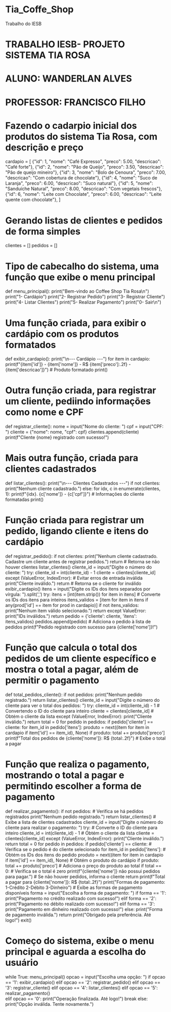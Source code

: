# Tia_Coffe_Shop
Trabalho do IESB
# TRABALHO IESB- PROJETO SISTEMA TIA ROSA
# ALUNO: WANDERLAN ALVES
# PROFESSOR: FRANCISCO FILHO 





# Fazendo o cadarpio inicial dos produtos do sistema Tia Rosa, com descrição e preço
cardapio = [
    {"id": 1, "nome": "Café Expresso", "preco": 5.00, "descricao": "Café forte"},
    {"id": 2, "nome": "Pão de Queijo", "preco": 3.50, "descricao": "Pão de queijo mineiro"},
    {"id": 3, "nome": "Bolo de Cenoura", "preco": 7.00, "descricao": "Com cobertura de chocolate"},
    {"id": 4, "nome": "Suco de Laranja", "preco": 6.00, "descricao": "Suco natural"},
    {"id": 5, "nome": "Sanduíche Natural", "preco": 8.00, "descricao": "Com vegetais frescos"},
    {"id": 6, "nome": "Leite com Chocolate", "preco": 6.00, "descricao": "Leite quente com chocolate"},
]

# Gerando listas de clientes e pedidos de forma simples 
clientes = []
pedidos = []

# Tipo de cabecalho do sistema, uma função que exibe o menu principal
def menu_principal():
    print("Bem-vindo ao Coffee Shop Tia Rosa\n")
    print("1- Cardápio")
    print("2- Registrar Pedido")
    print("3- Registrar Cliente")
    print("4- Listar Clientes")
    print("5- Realizar Pagamento")
    print("0- Sair\n")

# Uma função criada, para exibir o cardápio com os produtos formatados 
def exibir_cardapio():
    print("\n--- Cardápio ---")
    for item in cardapio:
        print(f"{item['id']} - {item['nome']} - R$ {item['preco']:.2f} - {item['descricao']}") # Produto formatado
    print()

# Outra função criada, para registrar um cliente, pediindo informações como nome e CPF
def registrar_cliente():
    nome = input("Nome do cliente: ")
    cpf = input("CPF: ")
    cliente = {"nome": nome, "cpf": cpf}
    clientes.append(cliente)
    print(f"Cliente {nome} registrado com sucesso!")

# Mais outra função, criada para clientes cadastrados
def listar_clientes():
    print("\n--- Clientes Cadastrados ---")
    if not clientes:
        print("Nenhum cliente cadastrado.")
    else:
        for idx, c in enumerate(clientes, 1):
            print(f"{idx}. {c['nome']} - {c['cpf']}") # Informações do cliente formatadas
    print()


# Função criada para registrar um pedido, ligando cliente e itens do cardápio
def registrar_pedido():
    if not clientes:
        print("Nenhum cliente cadastrado. Cadastre um cliente antes de registrar pedidos.")
        return # Retorna se não houver clientes
    listar_clientes()
    cliente_id = input("Digite o número do cliente: ")
    try:
        cliente_id = int(cliente_id) - 1
        cliente = clientes[cliente_id]
    except (ValueError, IndexError): # Evitar erros de entrada inválida
        print("Cliente inválido.")
        return # Retorna se o cliente for inválido
    exibir_cardapio()
    itens = input("Digite os IDs dos itens separados por vírgula: ").split(',')
    try:
        itens = [int(item.strip()) for item in itens] # Converte os IDs dos itens para inteiros
        itens_validos = [item for item in itens if any(prod['id'] == item for prod in cardapio)]
        if not itens_validos:
            print("Nenhum item válido selecionado.")
            return
    except ValueError:
        print("IDs inválidos.")
        return
    pedido = {'cliente': cliente, 'itens': itens_validos}
    pedidos.append(pedido) # Adiciona o pedido à lista de pedidos
    print(f"Pedido registrado com sucesso para {cliente['nome']}!")


# Função que calcula o total dos pedidos de um cliente específico e mostra o total a pagar, além de permitir o pagamento
def total_pedidos_cliente():
    if not pedidos:
        print("Nenhum pedido registrado.")
        return
    listar_clientes()
    cliente_id = input("Digite o número do cliente para ver o total dos pedidos: ")
    try: 
        cliente_id = int(cliente_id) - 1 # Convertendo o ID do cliente para inteiro
        cliente = clientes[cliente_id] # Obtém o cliente da lista
    except (ValueError, IndexError):
        print("Cliente inválido.")
        return
    total = 0
    for pedido in pedidos:
        if pedido['cliente'] == cliente:
            for item_id in pedido['itens']:
                produto = next((item for item in cardapio if item['id'] == item_id), None)
                if produto:
                    total += produto['preco']
    print(f"Total dos pedidos de {cliente['nome']}: R$ {total:.2f}") # Exibe o total a pagar


# Função que realiza o pagamento, mostrando o total a pagar e permitindo escolher a forma de pagamento
def realizar_pagamento():
    if not pedidos: # Verifica se há pedidos registrados
        print("Nenhum pedido registrado.")
        return
    listar_clientes() # Exibe a lista de clientes cadastrados
    cliente_id = input("Digite o número do cliente para realizar o pagamento: ")
    try: # Converte o ID do cliente para inteiro
        cliente_id = int(cliente_id) - 1 # Obtém o cliente da lista
        cliente = clientes[cliente_id] 
    except (ValueError, IndexError):
        print("Cliente inválido.")
        return
    total = 0
    for pedido in pedidos:
        if pedido['cliente'] == cliente: # Verifica se o pedido é do cliente selecionado
            for item_id in pedido['itens']: # Obtém os IDs dos itens do pedido
                produto = next((item for item in cardapio if item['id'] == item_id), None) # Obtém o produto do cardápio
                if produto:
                    total += produto['preco'] # Adiciona o preço do produto ao total
    if total == 0: # Verifica se o total é zero
        print(f"{cliente['nome']} não possui pedidos para pagar.") # Se não houver pedidos, informa o cliente
        return
    print(f"Total a pagar para {cliente['nome']}: R$ {total:.2f}")
    print("Formas de pagamento: 1-Crédito  2-Débito  3-Dinheiro") # Exibe as formas de pagamento disponíveis
    forma = input("Escolha a forma de pagamento: ")
    if forma == '1':
        print("Pagamento no crédito realizado com sucesso!")
    elif forma == '2':
        print("Pagamento no débito realizado com sucesso!")
    elif forma == '3':
        print("Pagamento em dinheiro realizado com sucesso!")
    else:
        print("Forma de pagamento inválida.")
        return
    print("Obrigado pela preferência. Até logo!")
    exit()

# Começo do sistema, exibe o menu principal e aguarda a escolha do usuário
while True:
    menu_principal()
    opcao = input("Escolha uma opção: ")
    if opcao == '1':
        exibir_cardapio()
    elif opcao == '2':
        registrar_pedido()
    elif opcao == '3':
        registrar_cliente()
    elif opcao == '4':
        listar_clientes()
    elif opcao == '5':
        realizar_pagamento()  
    elif opcao == '0':
        print("Operação finalizada. Até logo!")
        break
    else:
        print("Opção inválida. Tente novamente.")
